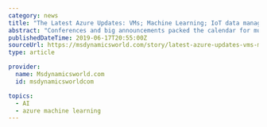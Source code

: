 ```yaml
---
category: news
title: "The Latest Azure Updates: VMs; Machine Learning; IoT data management; Azure HDInsight; Azure Stack"
abstract: "Conferences and big announcements packed the calendar for much of May and into June. Microsoft took a few days as the middle of the month approached to build off of some of its previous announcements, offering users more details, even as HL7 FHIR DevDays ..."
publishedDateTime: 2019-06-17T20:55:00Z
sourceUrl: https://msdynamicsworld.com/story/latest-azure-updates-vms-machine-learning-iot-data-management-azure-hdinsight-azure-stack
type: article

provider:
  name: Msdynamicsworld.com
  id: msdynamicsworldcom

topics:
  - AI
  - azure machine learning
---
```

